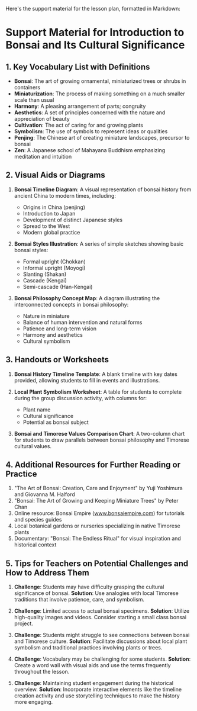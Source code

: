 Here's the support material for the lesson plan, formatted in Markdown:

# Support Material for Introduction to Bonsai and Its Cultural Significance

## 1. Key Vocabulary List with Definitions

- **Bonsai**: The art of growing ornamental, miniaturized trees or shrubs in containers
- **Miniaturization**: The process of making something on a much smaller scale than usual
- **Harmony**: A pleasing arrangement of parts; congruity
- **Aesthetics**: A set of principles concerned with the nature and appreciation of beauty
- **Cultivation**: The act of caring for and growing plants
- **Symbolism**: The use of symbols to represent ideas or qualities
- **Penjing**: The Chinese art of creating miniature landscapes, precursor to bonsai
- **Zen**: A Japanese school of Mahayana Buddhism emphasizing meditation and intuition

## 2. Visual Aids or Diagrams

1. **Bonsai Timeline Diagram**: A visual representation of bonsai history from ancient China to modern times, including:
   - Origins in China (penjing)
   - Introduction to Japan
   - Development of distinct Japanese styles
   - Spread to the West
   - Modern global practice

2. **Bonsai Styles Illustration**: A series of simple sketches showing basic bonsai styles:
   - Formal upright (Chokkan)
   - Informal upright (Moyogi)
   - Slanting (Shakan)
   - Cascade (Kengai)
   - Semi-cascade (Han-Kengai)

3. **Bonsai Philosophy Concept Map**: A diagram illustrating the interconnected concepts in bonsai philosophy:
   - Nature in miniature
   - Balance of human intervention and natural forms
   - Patience and long-term vision
   - Harmony and aesthetics
   - Cultural symbolism

## 3. Handouts or Worksheets

1. **Bonsai History Timeline Template**: A blank timeline with key dates provided, allowing students to fill in events and illustrations.

2. **Local Plant Symbolism Worksheet**: A table for students to complete during the group discussion activity, with columns for:
   - Plant name
   - Cultural significance
   - Potential as bonsai subject

3. **Bonsai and Timorese Values Comparison Chart**: A two-column chart for students to draw parallels between bonsai philosophy and Timorese cultural values.

## 4. Additional Resources for Further Reading or Practice

1. "The Art of Bonsai: Creation, Care and Enjoyment" by Yuji Yoshimura and Giovanna M. Halford
2. "Bonsai: The Art of Growing and Keeping Miniature Trees" by Peter Chan
3. Online resource: Bonsai Empire (www.bonsaiempire.com) for tutorials and species guides
4. Local botanical gardens or nurseries specializing in native Timorese plants
5. Documentary: "Bonsai: The Endless Ritual" for visual inspiration and historical context

## 5. Tips for Teachers on Potential Challenges and How to Address Them

1. **Challenge**: Students may have difficulty grasping the cultural significance of bonsai.
   **Solution**: Use analogies with local Timorese traditions that involve patience, care, and symbolism.

2. **Challenge**: Limited access to actual bonsai specimens.
   **Solution**: Utilize high-quality images and videos. Consider starting a small class bonsai project.

3. **Challenge**: Students might struggle to see connections between bonsai and Timorese culture.
   **Solution**: Facilitate discussions about local plant symbolism and traditional practices involving plants or trees.

4. **Challenge**: Vocabulary may be challenging for some students.
   **Solution**: Create a word wall with visual aids and use the terms frequently throughout the lesson.

5. **Challenge**: Maintaining student engagement during the historical overview.
   **Solution**: Incorporate interactive elements like the timeline creation activity and use storytelling techniques to make the history more engaging.